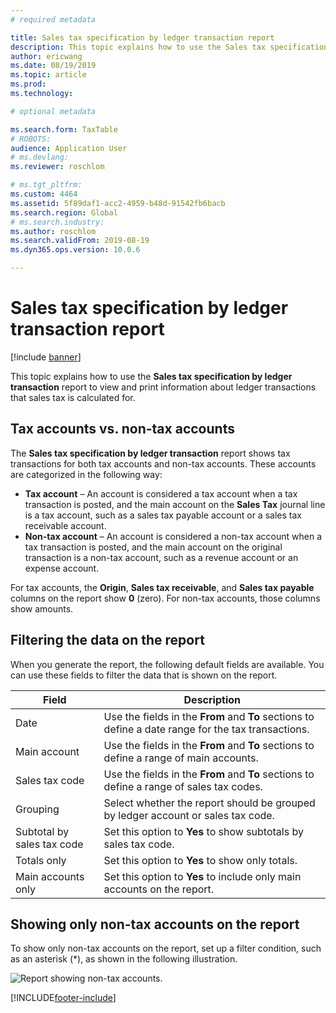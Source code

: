 ```yaml
---
# required metadata

title: Sales tax specification by ledger transaction report
description: This topic explains how to use the Sales tax specification by ledger transaction report to view and print information about ledger transactions that sales tax is calculated for.
author: ericwang
ms.date: 08/19/2019
ms.topic: article
ms.prod: 
ms.technology: 

# optional metadata

ms.search.form: TaxTable
# ROBOTS: 
audience: Application User
# ms.devlang: 
ms.reviewer: roschlom

# ms.tgt_pltfrm: 
ms.custom: 4464
ms.assetid: 5f89daf1-acc2-4959-b48d-91542fb6bacb
ms.search.region: Global
# ms.search.industry: 
ms.author: roschlom
ms.search.validFrom: 2019-08-19
ms.dyn365.ops.version: 10.0.6

---
```


# Sales tax specification by ledger transaction report
[!include [banner](../includes/banner.md)]

This topic explains how to use the **Sales tax specification by ledger transaction** report to view and print information about ledger transactions that sales tax is calculated for.

## Tax accounts vs. non-tax accounts

The **Sales tax specification by ledger transaction** report shows tax transactions for both tax accounts and non-tax accounts. These accounts are categorized in the following way:

- **Tax account** – An account is considered a tax account when a tax transaction is posted, and the main account on the **Sales Tax** journal line is a tax account, such as a sales tax payable account or a sales tax receivable account.
- **Non-tax account** – An account is considered a non-tax account when a tax transaction is posted, and the main account on the original transaction is a non-tax account, such as a revenue account or an expense account.

For tax accounts, the **Origin**, **Sales tax receivable**, and **Sales tax payable** columns on the report show **0** (zero). For non-tax accounts, those columns show amounts.

## Filtering the data on the report

When you generate the report, the following default fields are available. You can use these fields to filter the data that is shown on the report.

| Field                      | Description |
|----------------------------|-------------|
| Date                       | Use the fields in the **From** and **To** sections to define a date range for the tax transactions. |
| Main account               | Use the fields in the **From** and **To** sections to define a range of main accounts. |
| Sales tax code             | Use the fields in the **From** and **To** sections to define a range of sales tax codes. |
| Grouping                   | Select whether the report should be grouped by ledger account or sales tax code. |
| Subtotal by sales tax code | Set this option to **Yes** to show subtotals by sales tax code. |
| Totals only                | Set this option to **Yes** to show only totals. |
| Main accounts only         | Set this option to **Yes** to include only main accounts on the report. |

## Showing only non-tax accounts on the report

To show only non-tax accounts on the report, set up a filter condition, such as an asterisk (\*), as shown in the following illustration.

![Report showing non-tax accounts.](media/taxspecperledgertrans.png)


[!INCLUDE[footer-include](../../includes/footer-banner.md)]